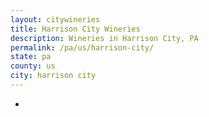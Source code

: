 ```yaml
---
layout: citywineries
title: Harrison City Wineries
description: Wineries in Harrison City, PA
permalink: /pa/us/harrison-city/
state: pa
county: us
city: harrison city
---
```

-
